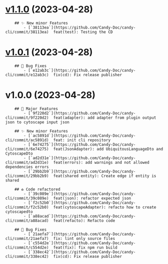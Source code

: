 # [v1.1.0](https://github.com/Candy-Doc/candy-cli/compare/v1.0.1...v1.1.0) (2023-04-28)

        ## ✨ New minor Features
            - [`38113ea`](https://github.com/Candy-Doc/candy-cli/commit/38113ea)  feat(test): Testing the CD

# [v1.0.1](https://github.com/Candy-Doc/candy-cli/compare/v1.0.0...v1.0.1) (2023-04-28)

        ## 🐛 Bug Fixes
            - [`e12ab3c`](https://github.com/Candy-Doc/candy-cli/commit/e12ab3c)  fix(cd): Fix release publisher

# v1.0.0 (2023-04-28)

        ## 🍬 Major Features
            - [`9f220d2`](https://github.com/Candy-Doc/candy-cli/commit/9f220d2)  feat(adapter): add adapter from plugin output json to cytoscape input json 

        ## ✨ New minor Features
            - [`ac5891d`](https://github.com/Candy-Doc/candy-cli/commit/ac5891d)  feat: init cli repository 
            - [`6e74275`](https://github.com/Candy-Doc/candy-cli/commit/6e74275)  feat(JsonAdapter): add UbiquitousLanguageDto and CytoscapeDto 
            - [`ad2d31e`](https://github.com/Candy-Doc/candy-cli/commit/ad2d31e)  feat(errors): add warnings and not allowed dependencies errors 
            - [`29bb2b9`](https://github.com/Candy-Doc/candy-cli/commit/29bb2b9)  feat(shared entity): Create edge if entity is shared 

        ## ♻ Code refactored
            - [`39c089e`](https://github.com/Candy-Doc/candy-cli/commit/39c089e)  feat(json): refactor expected json 
            - [`f2c52b0`](https://github.com/Candy-Doc/candy-cli/commit/f2c52b0)  feat(cytoscapeAdapter): refacto how to create cytoscapedto 
            - [`a88acad`](https://github.com/Candy-Doc/candy-cli/commit/a88acad)  feat(refacto): Refacto code 

        ## 🐛 Bug Fixes
            - [`21aefa7`](https://github.com/Candy-Doc/candy-cli/commit/21aefa7)  fix: lint only source files 
            - [`c554d2e`](https://github.com/Candy-Doc/candy-cli/commit/c554d2e)  feat(fix): fix npm run build 
            - [`338ec42`](https://github.com/Candy-Doc/candy-cli/commit/338ec42)  fix(cd): Fix release publisher
